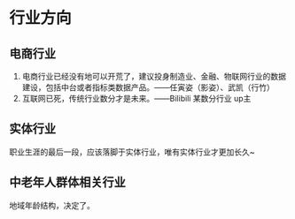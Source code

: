 # 行业方向


## 电商行业

1.  电商行业已经没有地可以开荒了，建议投身制造业、金融、物联网行业的数据建设，包括中台或者指标类数据产品。——任寅姿（影姿）、武凯（行竹）
2. 互联网已死，传统行业数分才是未来。——Bilibili 某数分行业 up主

## 实体行业

职业生涯的最后一段，应该落脚于实体行业，唯有实体行业才更加长久~


## 中老年人群体相关行业

地域年龄结构，决定了。